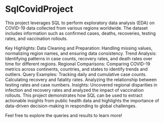 # SqlCovidProject
This project leverages SQL to perform exploratory data analysis (EDA) on COVID-19 data collected from various regions worldwide. The dataset includes information such as confirmed cases, deaths, recoveries, testing rates, and vaccination rollouts.

Key Highlights:
Data Cleaning and Preparation: Handling missing values, normalizing region names, and ensuring data consistency.
Trend Analysis: Identifying patterns in case counts, recovery rates, and death rates over time for different regions.
Regional Comparisons: Comparing COVID-19 metrics across continents, countries, and states to identify trends and outliers.
Query Examples:
Tracking daily and cumulative case counts.
Calculating recovery and fatality rates.
Analyzing the relationship between testing rates and case numbers.
Insights: Uncovered regional disparities in infection and recovery rates and analyzed the impact of vaccination rollouts.
This project demonstrates how SQL can be used to extract actionable insights from public health data and highlights the importance of data-driven decision-making in responding to global challenges.

Feel free to explore the queries and results to learn more!
